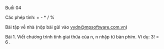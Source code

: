 Buổi 04

Các phép tính: + - * / % 


Bài tập về nhà (nộp bài gửi vào vydn@mpsoftware.com.vn)


Bài 1. Viết chương trình tính giai thừa của n, n nhập từ bàn phím. Ví dụ: 3! = 6 .
